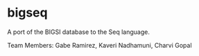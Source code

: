 # bigseq
A port of the BIGSI database to the Seq language.

Team Members: Gabe Ramirez, Kaveri Nadhamuni, Charvi Gopal
